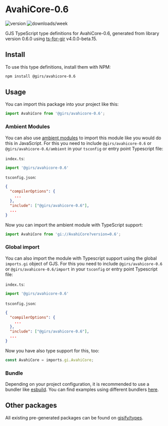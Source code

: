 
# AvahiCore-0.6

![version](https://img.shields.io/npm/v/@girs/avahicore-0.6)
![downloads/week](https://img.shields.io/npm/dw/@girs/avahicore-0.6)


GJS TypeScript type definitions for AvahiCore-0.6, generated from library version 0.6.0 using [ts-for-gir](https://github.com/gjsify/ts-for-gir) v4.0.0-beta.15.


## Install

To use this type definitions, install them with NPM:
```bash
npm install @girs/avahicore-0.6
```

## Usage

You can import this package into your project like this:
```ts
import AvahiCore from '@girs/avahicore-0.6';
```

### Ambient Modules

You can also use [ambient modules](https://github.com/gjsify/ts-for-gir/tree/main/packages/cli#ambient-modules) to import this module like you would do this in JavaScript.
For this you need to include `@girs/avahicore-0.6` or `@girs/avahicore-0.6/ambient` in your `tsconfig` or entry point Typescript file:

`index.ts`:
```ts
import '@girs/avahicore-0.6'
```

`tsconfig.json`:
```json
{
  "compilerOptions": {
    ...
  },
  "include": ["@girs/avahicore-0.6"],
  ...
}
```

Now you can import the ambient module with TypeScript support: 

```ts
import AvahiCore from 'gi://AvahiCore?version=0.6';
```

### Global import

You can also import the module with Typescript support using the global `imports.gi` object of GJS.
For this you need to include `@girs/avahicore-0.6` or `@girs/avahicore-0.6/import` in your `tsconfig` or entry point Typescript file:

`index.ts`:
```ts
import '@girs/avahicore-0.6'
```

`tsconfig.json`:
```json
{
  "compilerOptions": {
    ...
  },
  "include": ["@girs/avahicore-0.6"],
  ...
}
```

Now you have also type support for this, too:

```ts
const AvahiCore = imports.gi.AvahiCore;
```

### Bundle

Depending on your project configuration, it is recommended to use a bundler like [esbuild](https://esbuild.github.io/). You can find examples using different bundlers [here](https://github.com/gjsify/ts-for-gir/tree/main/examples).

## Other packages

All existing pre-generated packages can be found on [gjsify/types](https://github.com/gjsify/types).

